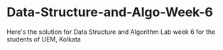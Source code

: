 # Data-Structure-and-Algo-Week-6
Here's the solution for Data Structure and Algorithm Lab week 6 for the students of UEM, Kolkata
